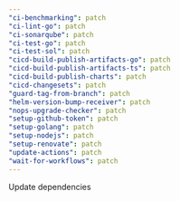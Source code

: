 ```yaml
---
"ci-benchmarking": patch
"ci-lint-go": patch
"ci-sonarqube": patch
"ci-test-go": patch
"ci-test-sol": patch
"cicd-build-publish-artifacts-go": patch
"cicd-build-publish-artifacts-ts": patch
"cicd-build-publish-charts": patch
"cicd-changesets": patch
"guard-tag-from-branch": patch
"helm-version-bump-receiver": patch
"nops-upgrade-checker": patch
"setup-github-token": patch
"setup-golang": patch
"setup-nodejs": patch
"setup-renovate": patch
"update-actions": patch
"wait-for-workflows": patch
---
```


Update dependencies
